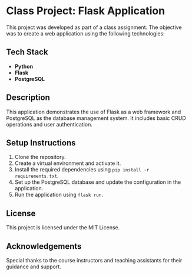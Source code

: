 # Class Project: Flask Application

This project was developed as part of a class assignment. The objective was to create a web application using the following technologies:

## Tech Stack

- **Python**
- **Flask**
- **PostgreSQL**

## Description

This application demonstrates the use of Flask as a web framework and PostgreSQL as the database management system. It includes basic CRUD operations and user authentication.

## Setup Instructions

1. Clone the repository.
2. Create a virtual environment and activate it.
3. Install the required dependencies using `pip install -r requirements.txt`.
4. Set up the PostgreSQL database and update the configuration in the application.
5. Run the application using `flask run`.

## License

This project is licensed under the MIT License.

## Acknowledgements

Special thanks to the course instructors and teaching assistants for their guidance and support.
